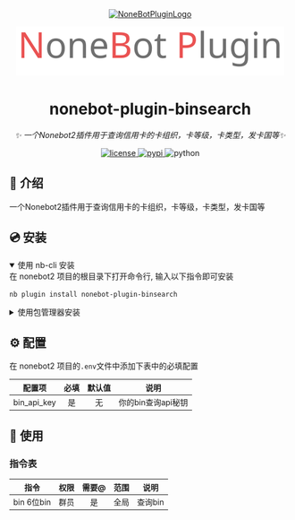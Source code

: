 <div align="center">

<a href="https://v2.nonebot.dev/store">
  <img src="https://raw.githubusercontent.com/A-kirami/nonebot-plugin-template/resources/nbp_logo.png" width="180" height="180" alt="NoneBotPluginLogo">
</a>

<p>
  <img src="https://raw.githubusercontent.com/lgc-NB2Dev/readme/main/template/plugin.svg" alt="NoneBotPluginText">
</p>

# nonebot-plugin-binsearch

_✨ 一个Nonebot2插件用于查询信用卡的卡组织，卡等级，卡类型，发卡国等✨_


<a href="./LICENSE">
    <img src="https://img.shields.io/github/license/owner/nonebot-plugin-binsearch.svg" alt="license">
</a>
<a href="https://pypi.python.org/pypi/nonebot-plugin-binsearch">
    <img src="https://img.shields.io/pypi/v/nonebot-plugin-binsearch.svg" alt="pypi">
</a>
<img src="https://img.shields.io/badge/python-3.9+-blue.svg" alt="python">

</div>



</details>

## 📖 介绍

一个Nonebot2插件用于查询信用卡的卡组织，卡等级，卡类型，发卡国等

## 💿 安装

<details open>
<summary>使用 nb-cli 安装</summary>
在 nonebot2 项目的根目录下打开命令行, 输入以下指令即可安装

    nb plugin install nonebot-plugin-binsearch

</details>

<details>
<summary>使用包管理器安装</summary>
在 nonebot2 项目的插件目录下, 打开命令行, 根据你使用的包管理器, 输入相应的安装命令

<details>
<summary>pip</summary>

    pip install nonebot-plugin-binsearch
</details>
<details>
<summary>pdm</summary>

    pdm add nonebot-plugin-binsearch
</details>
<details>
<summary>poetry</summary>

    poetry add nonebot-plugin-binsearch
</details>
<details>
<summary>conda</summary>

    conda install nonebot-plugin-binsearch
</details>

打开 nonebot2 项目根目录下的 `pyproject.toml` 文件, 在 `[tool.nonebot]` 部分追加写入

    plugins = ["nonebot_plugin_binsearch"]

</details>

## ⚙️ 配置

在 nonebot2 项目的`.env`文件中添加下表中的必填配置

| 配置项 | 必填 | 默认值 | 说明 |
|:-----:|:----:|:----:|:----:|
| bin_api_key | 是 | 无 | 你的bin查询api秘钥 |


## 🎉 使用
### 指令表
| 指令 | 权限 | 需要@ | 范围 | 说明 |
|:-----:|:----:|:----:|:----:|:----:|
| bin 6位bin | 群员 | 是 | 全局 | 查询bin |

